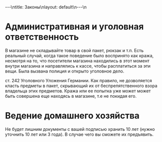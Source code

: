 ---\ntitle: Законы\nlayout: default\n---\n
# Административная и уголовная ответственность

В магазине не складывайте товар в свой пакет, рюкзак и т.п.
Есть реальный случай, когда такое поведение было воспринято как кража, несмотря на то, что посетители магазина находились в этот момент внутри магазина и направлялись к кассе, чтобы расплатиться за эти вещи.
Была вызвана полиция и открыто уголовное дело.

ст. 242 Уголовного Уложения Германии.
Как правило, не дозволяется класть предметы в пакет, скрывающий их от беспрепятственного взора владельца этих предметов. Кража или ее попытка уже может может быть совершена еще находясь в магазине, т.е не покидая его.

# Ведение домашнего хозяйства

Не будет лишним документы с вашей подписью хранить 10 лет (нужно уточнить 10 лет или 3 года). В случае чего вы сможете их предъявить.
